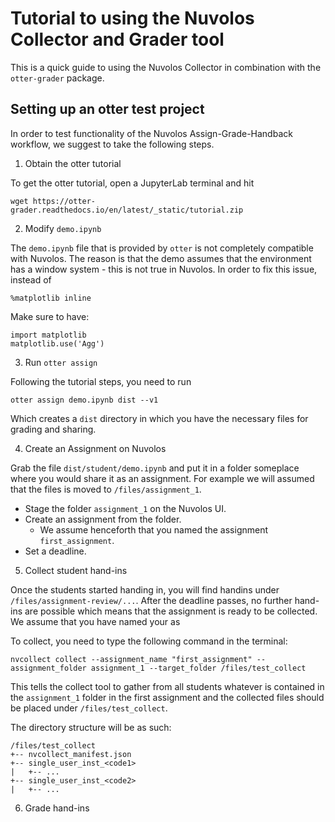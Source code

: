 # Tutorial to using the Nuvolos Collector and Grader tool

This is a quick guide to using the Nuvolos Collector in combination with the `otter-grader` package.

## Setting up an otter test project

In order to test functionality of the Nuvolos Assign-Grade-Handback workflow, we suggest to take the following steps.

1. Obtain the otter tutorial

To get the otter tutorial, open a JupyterLab terminal and hit
```
wget https://otter-grader.readthedocs.io/en/latest/_static/tutorial.zip
```

2. Modify `demo.ipynb`

The `demo.ipynb` file that is provided by `otter` is not completely compatible with Nuvolos. The reason is that the demo assumes that the environment has a window system - this is not true in Nuvolos. In order to fix this issue, instead of

```
%matplotlib inline
```

Make sure to have:
```
import matplotlib
matplotlib.use('Agg')
```

3. Run `otter assign`

Following the tutorial steps, you need to run

```
otter assign demo.ipynb dist --v1
```
Which creates a `dist` directory in which you have the necessary files for grading and sharing.

4. Create an Assignment on Nuvolos

Grab the file `dist/student/demo.ipynb` and put it in a folder someplace where you would share it as an assignment. For example we will assumed that the files is moved to `/files/assignment_1`.

* Stage the folder `assignment_1` on the Nuvolos UI.
* Create an assignment from the folder. 
    * We assume henceforth that you named the assignment `first_assignment`. 
* Set a deadline.

5. Collect student hand-ins

Once the students started handing in, you will find handins under `/files/assignment-review/...`. After the deadline passes, no further hand-ins are possible which means that the assignment is ready to be collected. We assume that you have named your as

To collect, you need to type the following command in the terminal:

```
nvcollect collect --assignment_name "first_assignment" --assignment_folder assignment_1 --target_folder /files/test_collect
```

This tells the collect tool to gather from all students whatever is contained in the `assignment_1` folder in the first assignment and the collected files should be placed under `/files/test_collect`.

The directory structure will be as such:

```
/files/test_collect
+-- nvcollect_manifest.json
+-- single_user_inst_<code1>
|   +-- ...
+-- single_user_inst_<code2>
|   +-- ...

```

6. Grade hand-ins

##
